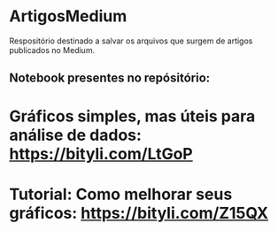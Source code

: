 # ArtigosMedium
Respositório destinado a salvar os arquivos que surgem de artigos publicados no Medium.

## Notebook presentes no repósitório:

# Gráficos simples, mas úteis para análise de dados: https://bityli.com/LtGoP
# Tutorial: Como melhorar seus gráficos: https://bityli.com/Z15QX
